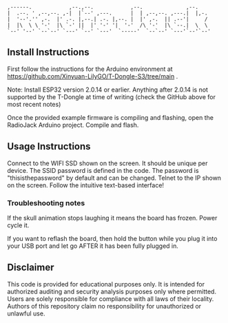     ,------.            ,--.,--.            ,--.              ,--.     
    |  .--. ' ,--,--. ,-|  |`--' ,---.      |  | ,--,--. ,---.|  |,-.  
    |  '--'.'' ,-.  |' .-. |,--.| .-. |,--. |  |' ,-.  || .--'|     /  
    |  |\  \ \ '-'  |\ `-' ||  |' '-' '|  '-'  /\ '-'  |\ `--.|  \  \  
    `--' '--' `--`--' `---' `--' `---'  `-----'  `--`--' `---'`--'`--' 
                                                            


## Install Instructions
First follow the instructions for the Arduino environment at https://github.com/Xinyuan-LilyGO/T-Dongle-S3/tree/main . 

Note: Install ESP32 version 2.0.14 or earlier. Anything after 2.0.14 is not supported by the T-Dongle at time of writing (check the GitHub above for most recent notes)

Once the provided example firmware is compiling and flashing, open the RadioJack Arduino project. Compile and flash. 

## Usage Instructions
Connect to the WIFI SSD shown on the screen. It should be unique per device. The SSID password is defined in the code. The password is "thisisthepassword" by default and can be changed.
Telnet to the IP shown on the screen. Follow the intuitive text-based interface!

### Troubleshooting notes

If the skull animation stops laughing it means the board has frozen. Power cycle it.

If you want to reflash the board, then hold the button while you plug it into your USB port and let go AFTER it has been fully plugged in. 

## Disclaimer
This code is provided for educational purposes only.  It is intended for authorized auditing and security analysis purposes only where permitted. Users are solely responsible for compliance with all laws of their locality. Authors of this repository claim no responsibility for unauthorized or unlawful use.





